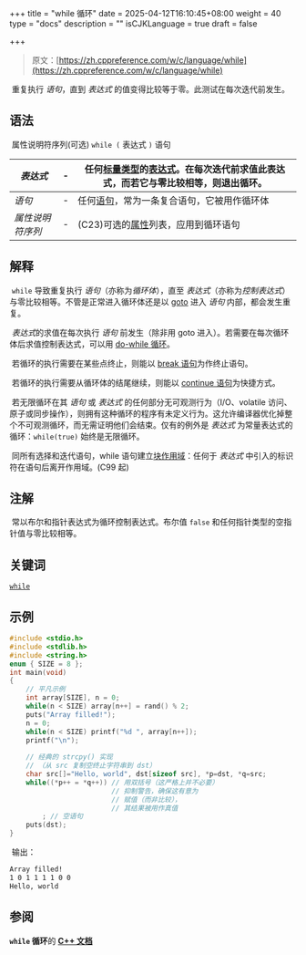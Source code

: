 +++
title = "while 循环"
date = 2025-04-12T16:10:45+08:00
weight = 40
type = "docs"
description = ""
isCJKLanguage = true
draft = false

+++

> 原文：[https://zh.cppreference.com/w/c/language/while](https://zh.cppreference.com/w/c/language/while)

​	重复执行 *语句*，直到 *表达式* 的值变得比较等于零。此测试在每次迭代前发生。

## 语法

​	属性说明符序列(可选) `while (` 表达式  `)` 语句

| *表达式*         | -    | 任何[标量类型](https://zh.cppreference.com/w/c/language/types#.E7.B1.BB.E5.9E.8B.E7.BB.84.E5.88.AB)的[表达式](https://zh.cppreference.com/w/c/language/expressions)。在每次迭代前求值此表达式，而若它与零比较相等，则退出循环。 |
| ---------------- | ---- | ------------------------------------------------------------ |
| *语句*           | -    | 任何[语句](https://zh.cppreference.com/w/c/language/statements)，常为一条复合语句，它被用作循环体 |
| *属性说明符序列* | -    | (C23)可选的[属性](https://zh.cppreference.com/w/c/language/attributes)列表，应用到循环语句 |

## 解释

​	`while` 导致重复执行 *语句*（亦称为*循环体*），直至 *表达式*（亦称为*控制表达式*）与零比较相等。不管是正常进入循环体还是以 [goto](https://zh.cppreference.com/w/c/language/goto) 进入 *语句* 内部，都会发生重复。

​	*表达式*的求值在每次执行 *语句* 前发生（除非用 goto 进入）。若需要在每次循环体后求值控制表达式，可以用 [do-while 循环](https://zh.cppreference.com/w/c/language/do)。

​	若循环的执行需要在某些点终止，则能以 [break 语句](https://zh.cppreference.com/w/c/language/break)为作终止语句。

​	若循环的执行需要从循环体的结尾继续，则能以 [continue 语句](https://zh.cppreference.com/w/c/language/continue)为快捷方式。

​	若无限循环在其 *语句* 或 *表达式* 的任何部分无可观测行为（I/O、volatile 访问、原子或同步操作），则拥有这种循环的程序有未定义行为。这允许编译器优化掉整个不可观测循环，而无需证明他们会结束。仅有的例外是 *表达式* 为常量表达式的循环：`while(true)` 始终是无限循环。

​	同所有选择和迭代语句，while 语句建立[块作用域](https://zh.cppreference.com/w/c/language/scope)：任何于 *表达式* 中引入的标识符在语句后离开作用域。(C99 起)

## 注解

​	常以布尔和指针表达式为循环控制表达式。布尔值 `false` 和任何指针类型的空指针值与零比较相等。

## 关键词

[`while`](https://zh.cppreference.com/w/c/keyword/while)

## 示例

```c
#include <stdio.h>
#include <stdlib.h>
#include <string.h>
enum { SIZE = 8 };
int main(void)
{
    // 平凡示例
    int array[SIZE], n = 0;
    while(n < SIZE) array[n++] = rand() % 2;
    puts("Array filled!");
    n = 0;
    while(n < SIZE) printf("%d ", array[n++]);
    printf("\n");
 
    // 经典的 strcpy() 实现
    // （从 src 复制空终止字符串到 dst）
    char src[]="Hello, world", dst[sizeof src], *p=dst, *q=src;
    while((*p++ = *q++)) // 用双括号（这严格上并不必要）
                         // 抑制警告，确保这有意为
                         // 赋值（而非比较），
                         // 其结果被用作真值
        ; // 空语句
    puts(dst);
}
```

​	输出：

```txt
Array filled!
1 0 1 1 1 1 0 0 
Hello, world
```

## 参阅

**`while` 循环**的 **[C++ 文档](https://zh.cppreference.com/w/cpp/language/while)**